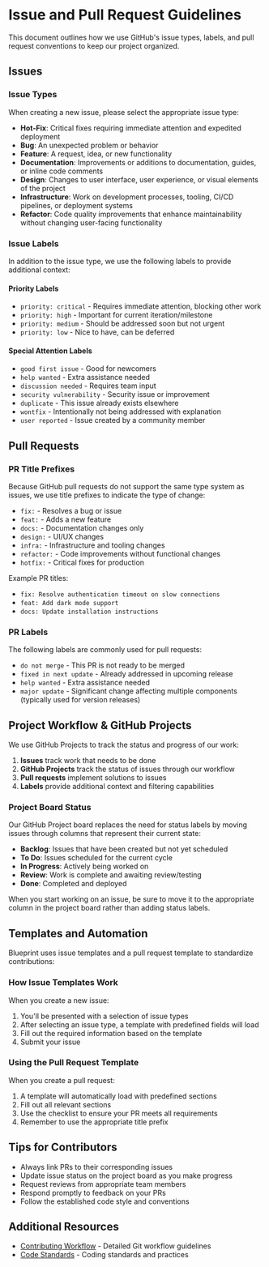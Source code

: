 # Issue and Pull Request Guidelines

This document outlines how we use GitHub's issue types, labels, and pull request conventions to keep our project organized.

## Issues

### Issue Types

When creating a new issue, please select the appropriate issue type:

- **Hot-Fix**: Critical fixes requiring immediate attention and expedited deployment
- **Bug**: An unexpected problem or behavior
- **Feature**: A request, idea, or new functionality
- **Documentation**: Improvements or additions to documentation, guides, or inline code comments
- **Design**: Changes to user interface, user experience, or visual elements of the project
- **Infrastructure**: Work on development processes, tooling, CI/CD pipelines, or deployment systems
- **Refactor**: Code quality improvements that enhance maintainability without changing user-facing functionality

### Issue Labels

In addition to the issue type, we use the following labels to provide additional context:

#### Priority Labels
- `priority: critical` - Requires immediate attention, blocking other work
- `priority: high` - Important for current iteration/milestone
- `priority: medium` - Should be addressed soon but not urgent
- `priority: low` - Nice to have, can be deferred

#### Special Attention Labels
- `good first issue` - Good for newcomers
- `help wanted` - Extra assistance needed
- `discussion needed` - Requires team input
- `security vulnerability` - Security issue or improvement
- `duplicate` - This issue already exists elsewhere
- `wontfix` - Intentionally not being addressed with explanation
- `user reported` - Issue created by a community member

## Pull Requests

### PR Title Prefixes

Because GitHub pull requests do not support the same type system as issues, we use title prefixes to indicate the type of change:

- `fix:` - Resolves a bug or issue
- `feat:` - Adds a new feature
- `docs:` - Documentation changes only
- `design:` - UI/UX changes
- `infra:` - Infrastructure and tooling changes
- `refactor:` - Code improvements without functional changes
- `hotfix:` - Critical fixes for production

Example PR titles:
- `fix: Resolve authentication timeout on slow connections`
- `feat: Add dark mode support`
- `docs: Update installation instructions`

### PR Labels

The following labels are commonly used for pull requests:

- `do not merge` - This PR is not ready to be merged
- `fixed in next update` - Already addressed in upcoming release
- `help wanted` - Extra assistance needed
- `major update` - Significant change affecting multiple components (typically used for version releases)

## Project Workflow & GitHub Projects

We use GitHub Projects to track the status and progress of our work:

1. **Issues** track work that needs to be done
2. **GitHub Projects** track the status of issues through our workflow
3. **Pull requests** implement solutions to issues
4. **Labels** provide additional context and filtering capabilities

### Project Board Status

Our GitHub Project board replaces the need for status labels by moving issues through columns that represent their current state:

- **Backlog**: Issues that have been created but not yet scheduled
- **To Do**: Issues scheduled for the current cycle
- **In Progress**: Actively being worked on
- **Review**: Work is complete and awaiting review/testing
- **Done**: Completed and deployed

When you start working on an issue, be sure to move it to the appropriate column in the project board rather than adding status labels.

## Templates and Automation

Blueprint uses issue templates and a pull request template to standardize contributions:

### How Issue Templates Work

When you create a new issue:
1. You'll be presented with a selection of issue types
2. After selecting an issue type, a template with predefined fields will load
3. Fill out the required information based on the template
4. Submit your issue

### Using the Pull Request Template

When you create a pull request:
1. A template will automatically load with predefined sections
2. Fill out all relevant sections
3. Use the checklist to ensure your PR meets all requirements
4. Remember to use the appropriate title prefix

## Tips for Contributors

- Always link PRs to their corresponding issues
- Update issue status on the project board as you make progress
- Request reviews from appropriate team members
- Respond promptly to feedback on your PRs
- Follow the established code style and conventions

## Additional Resources

- [Contributing Workflow](./workflow.md) - Detailed Git workflow guidelines
- [Code Standards](./code-standards.md) - Coding standards and practices
